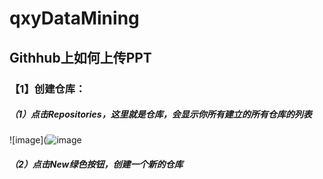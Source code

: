 # qxyDataMining
## Githhub上如何上传PPT
### 【1】创建仓库：
##### （1）点击Repositories，这里就是仓库，会显示你所有建立的所有仓库的列表
![image](![image](https://github.com/QXYU23/qxyDataMining/assets/167521571/ee82284b-be25-4fef-a963-d0b2b8aa56d6)

##### （2）点击New绿色按钮，创建一个新的仓库
